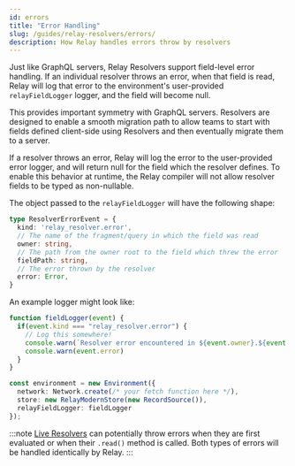 ```yaml
---
id: errors
title: "Error Handling"
slug: /guides/relay-resolvers/errors/
description: How Relay handles errors throw by resolvers
---
```


Just like GraphQL servers, Relay Resolvers support field-level error handling. If an individual resolver throws an error, when that field is read, Relay will log that error to the environment's user-provided `relayFieldLogger` logger, and the field will become null.

This provides important symmetry with GraphQL servers. Resolvers are designed to enable a smooth migration path to allow teams to start with fields defined client-side using Resolvers and then eventually migrate them to a server.

If a resolver throws an error, Relay will log the error to the user-provided error logger, and will return null for the field which the resolver defines. To enable this behavior at runtime, the Relay compiler will not allow resolver fields to be typed as non-nullable.

The object passed to the `relayFieldLogger` will have the following shape:

```ts
type ResolverErrorEvent = {
  kind: 'relay_resolver.error',
  // The name of the fragment/query in which the field was read
  owner: string,
  // The path from the owner root to the field which threw the error
  fieldPath: string,
  // The error thrown by the resolver
  error: Error,
}
```

An example logger might look like:

```ts
function fieldLogger(event) {
  if(event.kind === "relay_resolver.error") {
    // Log this somewhere!
    console.warn(`Resolver error encountered in ${event.owner}.${event.fieldPath}`)
    console.warn(event.error)
  }
}

const environment = new Environment({
  network: Network.create(/* your fetch function here */),
  store: new RelayModernStore(new RecordSource()),
  relayFieldLogger: fieldLogger
});
```

:::note
[Live Resolvers](./live-fields.md) can potentially throw errors when they are first evaluated or when their `.read()` method is called. Both types of errors will be handled identically by Relay.
:::
